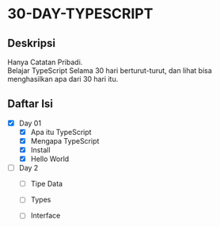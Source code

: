 # 30-DAY-TYPESCRIPT
## Deskripsi
Hanya Catatan Pribadi.  
Belajar TypeScript Selama 30 hari berturut-turut, dan lihat bisa menghasilkan apa dari 30 hari itu.
## Daftar Isi
- [x] Day 01
  - [x] Apa itu TypeScript
  - [x] Mengapa TypeScript
  - [x] Install
  - [x] Hello World
- [ ] Day 2
  - [ ] Tipe Data
  - [ ] Types
  - [ ] Interface

